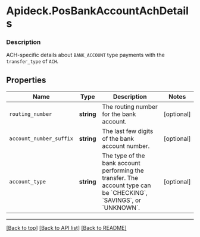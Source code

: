 # Apideck.PosBankAccountAchDetails

### Description

ACH-specific details about `BANK_ACCOUNT` type payments with the `transfer_type` of `ACH`.

## Properties
Name | Type | Description | Notes
------------ | ------------- | ------------- | -------------
`routing_number` | **string** | The routing number for the bank account. | [optional] 
`account_number_suffix` | **string** | The last few digits of the bank account number. | [optional] 
`account_type` | **string** | The type of the bank account performing the transfer. The account type can be &#x60;CHECKING&#x60;, &#x60;SAVINGS&#x60;, or &#x60;UNKNOWN&#x60;. | [optional] 





---

[[Back to top]](#) [[Back to API list]](../../../../README.md#documentation-for-api-endpoints) [[Back to README]](../../../../README.md)


